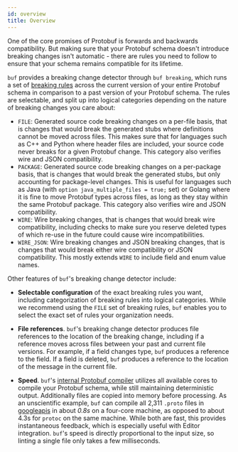 ```yaml
---
id: overview
title: Overview
---
```


One of the core promises of Protobuf is forwards and backwards compatibility. But making
sure that your Protobuf schema doesn't introduce breaking changes isn't automatic - there are
rules you need to follow to ensure that your schema remains compatible for its lifetime.

`buf` provides a breaking change detector through `buf breaking`, which runs a set of
[breaking rules](rules.md) across the current version of your entire Protobuf schema in comparison
to a past version of your Protobuf schema. The rules are selectable, and split up into logical
categories depending on the nature of breaking changes you care about:

  - `FILE`: Generated source code breaking changes on a per-file basis, that is changes that
    would break the generated stubs where definitions cannot be moved across files. This makes
    sure that for languages such as C++ and Python where header files are included, your source
    code never breaks for a given Protobuf change. This category also verifies wire and JSON
    compatibility.
  - `PACKAGE`: Generated source code breaking changes on a per-package basis, that is changes that
    would break the generated stubs, but only accounting for package-level changes. This is useful
    for languages such as Java (with `option java_multiple_files = true;` set) or Golang where it
    is fine to move Protobuf types across files, as long as they stay within the same Protobuf package.
    This category also verifies wire and JSON compatibility.
  - `WIRE`: Wire breaking changes, that is changes that would break wire compatibility, including
    checks to make sure you reserve deleted types of which re-use in the future could cause
    wire incompatibilities.
  - `WIRE_JSON`: Wire breaking changes and JSON breaking changes, that is changes that would break
    either wire compatibility or JSON compatibility. This mostly extends `WIRE` to include field and
    enum value names.

Other features of `buf`'s breaking change detector include:

- **Selectable configuration** of the exact breaking rules you want, including categorization of breaking
  rules into logical categories. While we recommend using the `FILE` set of breaking rules, `buf` enables 
  you to select the exact set of rules your organization needs.

- **File references**. `buf`'s breaking change detector produces file references to the
  location of the breaking change, including if a reference moves across files between your
  past and current file versions. For example, if a field changes type, `buf` produces
  a reference to the field. If a field is deleted, `buf` produces a reference to the location
  of the message in the current file.

- **Speed**. `buf`'s [internal Protobuf compiler](../reference/internal-compiler.md) utilizes all
  available cores to compile your Protobuf schema, while still maintaining deterministic output. Additionally files
  are copied into memory before processing. As an unscientific example, `buf` can compile all 2,311 `.proto` files in
  [googleapis](https://github.com/googleapis/googleapis) in about *0.8s* on a four-core machine, as opposed
  to about 4.3s for `protoc` on the same machine. While both are fast, this provides instantaneous feedback,
  which is especially useful with Editor integration. `buf`'s speed is directly proportional to the input size, so
  linting a single file only takes a few milliseconds.
